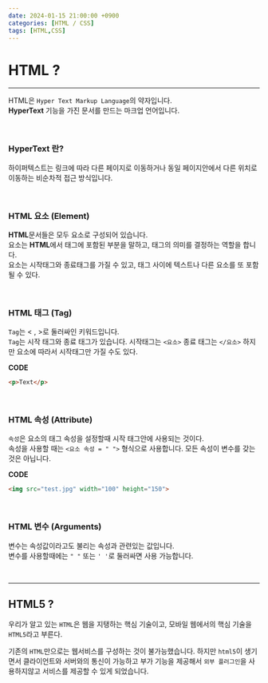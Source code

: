 ```yaml
---
date: 2024-01-15 21:00:00 +0900
categories: [HTML / CSS]
tags: [HTML,CSS]
---
```


# HTML ? 
---

HTML은 `Hyper Text Markup Language`의 약자입니다.  
**HyperText** 기능을 가진 문서를 만드는 마크업 언어입니다. 

<br/>

### HyperText 란?
하이퍼텍스트는 링크에 따라 다른  페이지로 이동하거나 동일 페이지안에서 다른 위치로 이동하는 비순차적 접근 방식입니다.

<br/>

### HTML 요소 (Element)
**HTML**문서들은 모두 요소로 구성되어 있습니다.  
요소는 **HTML**에서 태그에 포함된 부분을 말하고, 태그의 의미를 결정하는 역할을 합니다.  
요소는 시작태그와 종료태그를 가질 수 있고, 태그 사이에 텍스트나 다른 요소를 또 포함될 수 있다.  

<br/>

### HTML 태그 (Tag)
`Tag`는 < , >로 둘러싸인 키워드입니다.  
`Tag`는 시작 태그와 종료 태그가 있습니다. 시작태그는 `<요소>` 종료 태그는 `</요소>`
하지만 요소에 따라서 시작태그만 가질 수도 있다.

**CODE**
```html
<p>Text</p>
```

<br/>

### HTML 속성 (Attribute)
`속성`은 요소의 태그 속성을 설정할때 시작 태그안에 사용되는 것이다.  
속성을 사용할 때는 `<요소 속성 = " ">` 형식으로 사용합니다. 모든 속성이 변수를 갖는 것은 아닙니다.  

**CODE**
```html
<img src="test.jpg" width="100" height="150">
```

<br/>

### HTML 변수 (Arguments)
변수는 속성값이라고도 불리는 속성과 관련있는 값입니다.  
변수를 사용할때에는 `" "` 또는 `' '`로 둘러싸면 사용 가능합니다.

<br/>

---

## HTML5 ?

우리가 알고 있는 `HTML`은 웹을 지탱하는 핵심 기술이고, 모바일 웹에서의 핵심 기술을 `HTML5`라고 부른다.  

기존의 `HTML`만으로는 웹서비스를 구성하는 것이 불가능했습니다. 하지만 `html5`이 생기면서 클라이언트와 서버와의 통신이 가능하고 부가 기능을 제공해서 `외부 플러그인`을 사용하지않고 서비스를 제공할 수 있게 되었습니다. 
